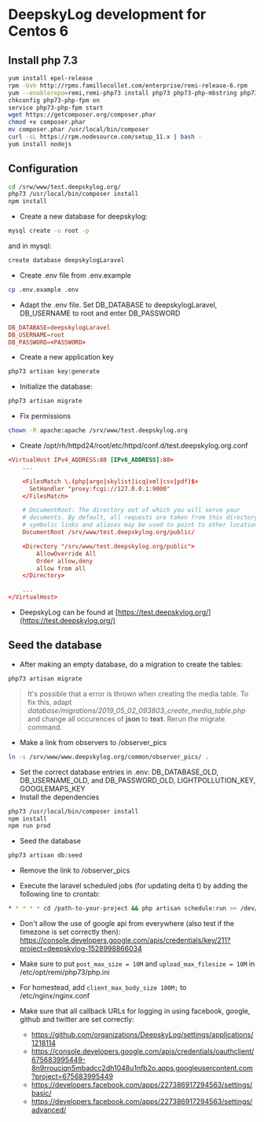 # DeepskyLog development for Centos 6

## Install php 7.3

```bash
yum install epel-release
rpm -Uvh http://rpms.famillecollet.com/enterprise/remi-release-6.rpm
yum --enablerepo=remi,remi-php73 install php73 php73-php-mbstring php73-php-intl php73-php-pdo php73-php-json php73-php-pear php73-php-gd php73-php-common php73-php-mysqlnd php73-php-process php73-php-opcache php73-php-cli php73-php-zip php73-php-fpm npm php73-php-bcmath php73-php-pecl-imagick
chkconfig php73-php-fpm on
service php73-php-fpm start
wget https://getcomposer.org/composer.phar
chmod +x composer.phar
mv composer.phar /usr/local/bin/composer
curl -sL https://rpm.nodesource.com/setup_11.x | bash -
yum install nodejs
```

## Configuration

```bash
cd /srw/www/test.deepskylog.org/
php73 /usr/local/bin/composer install
npm install
```

+ Create a new database for deepskylog:
  
```bash
mysql create -u root -p
```

and in mysql:

```bash
create database deepskylogLaravel
```

+ Create .env file from .env.example

```bash
cp .env.example .env
```

+ Adapt the .env file. Set DB_DATABASE to deepskylogLaravel, DB_USERNAME to root and enter DB_PASSWORD

```conf
DB_DATABASE=deepskylogLaravel
DB_USERNAME=root
DB_PASSWORD=<PASSWORD>
```

+ Create a new application key

```bash
php73 artisan key:generate
```

+ Initialize the database:

```bash
php73 artisan migrate
```

+ Fix permissions

```bash
chown -R apache:apache /srv/www/test.deepskylog.org
```

+ Create /opt/rh/httpd24/root/etc/httpd/conf.d/test.deepskylog.org.conf

```conf
<VirtualHost IPv4_ADDRESS:80 [IPv6_ADDRESS]:80>
    ...

    <FilesMatch \.(php|argo|skylist|icq|xml|csv|pdf)$>
      SetHandler "proxy:fcgi://127.0.0.1:9000"
    </FilesMatch>

    # DocumentRoot: The directory out of which you will serve your
    # documents. By default, all requests are taken from this directory, but
    # symbolic links and aliases may be used to point to other locations.
    DocumentRoot /srv/www/test.deepskylog.org/public/

    <Directory "/srv/www/test.deepskylog.org/public">
        AllowOverride All
        Order allow,deny
        allow from all
    </Directory>

    ...
</VirtualHost>
```

+ DeepskyLog can be found at [https://test.deepskylog.org/](https://test.deepskylog.org/)

## Seed the database

+ After making an empty database, do a migration to create the tables:

```bash
php73 artisan migrate
```
  
> It's possible that a error is thrown when creating the media table. To fix this, adapt *database/migrations/2019_05_02_093803_create_media_table.php* and change all occurences of **json** to **text**. Rerun the migrate command.

+ Make a link from observers to /observer_pics
  
```bash
ln -s /srv/www/www.deepskylog.org/common/observer_pics/ .
```

+ Set the correct database entries in .env: DB_DATABASE_OLD, DB_USERNAME_OLD, and
DB_PASSWORD_OLD, LIGHTPOLLUTION_KEY, GOOGLEMAPS_KEY
+ Install the dependencies

```bash
php73 /usr/local/bin/composer install
npm install
npm run prod
```

+ Seed the database

```bash
php73 artisan db:seed
```

+ Remove the link to /observer_pics

+ Execute the laravel scheduled jobs (for updating delta t) by adding the following line to crontab:

```bash
* * * * * cd /path-to-your-project && php artisan schedule:run >> /dev/null 2>&1
```

+ Don't allow the use of google api from everywhere (also test if the timezone is set correctly then): <https://console.developers.google.com/apis/credentials/key/211?project=deepskylog-1528998866034>
+ Make sure to put `post_max_size = 10M` and `upload_max_filesize = 10M` in /etc/opt/remi/php73/php.ini
+ For homestead, add `client_max_body_size 100M;` to /etc/nginx/nginx.conf

+ Make sure that all callback URLs for logging in using facebook, google, github and twitter are set correctly:
  + https://github.com/organizations/DeepskyLog/settings/applications/1218114
  + https://console.developers.google.com/apis/credentials/oauthclient/675683995449-8n9rrouciqn5mbadcc2dh1048u1nfb2o.apps.googleusercontent.com?project=675683995449
  + https://developers.facebook.com/apps/227386917294563/settings/basic/
  + https://developers.facebook.com/apps/227386917294563/settings/advanced/
